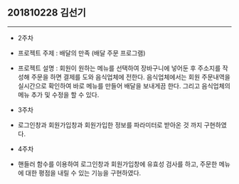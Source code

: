## 201810228 김선기

___
- 2주차
- 프로젝트 주제 :  배달의 만족 (배달 주문 프로그램)
- 프로젝트 설명 :  회원이 원하는 메뉴를 선택하여 장바구니에 넣어둔 후 주소지를 작성해 주문을 하면 결제를 도와 음식업체에 전한다. 음식업체에서는 회원 주문내역을 실시간으로 확인하여 바로 메뉴를 만들어 배달을 보내게끔 한다. 그리고 음식업체의 메뉴 추가 및 수정을 할 수 있다.

- 3주차
- 로그인창과 회원가입창과 회원가입한 정보를 파라미터로 받아온 것 까지 구현하였다.

- 4주차
- 핸들러 함수를 이용하여 로그인창과 회원가입창에 유효성 검사를 하고, 주문한 메뉴에 대한 평점을 내릴 수 있는 기능을 구현하였다. 
